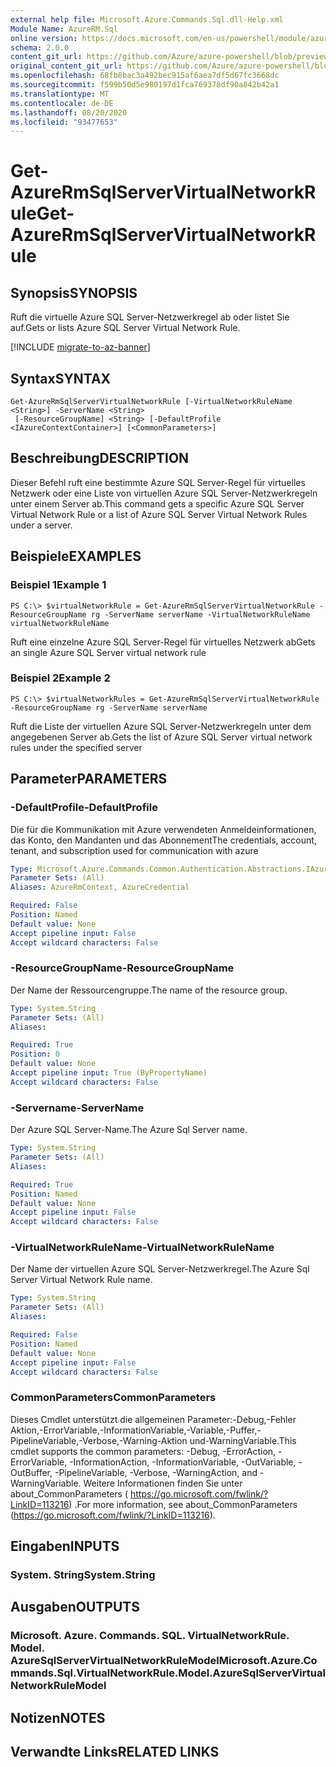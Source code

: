 ```yaml
---
external help file: Microsoft.Azure.Commands.Sql.dll-Help.xml
Module Name: AzureRM.Sql
online version: https://docs.microsoft.com/en-us/powershell/module/azurerm.sql/get-azurermsqlservervirtualnetworkrule
schema: 2.0.0
content_git_url: https://github.com/Azure/azure-powershell/blob/preview/src/ResourceManager/Sql/Commands.Sql/help/Get-AzureRmSqlServerVirtualNetworkRule.md
original_content_git_url: https://github.com/Azure/azure-powershell/blob/preview/src/ResourceManager/Sql/Commands.Sql/help/Get-AzureRmSqlServerVirtualNetworkRule.md
ms.openlocfilehash: 68fb8bac3a492bec915af6aea7df5d67fc3668dc
ms.sourcegitcommit: f599b50d5e980197d1fca769378df90a842b42a1
ms.translationtype: MT
ms.contentlocale: de-DE
ms.lasthandoff: 08/20/2020
ms.locfileid: "93477653"
---
```

# <span data-ttu-id="d56e0-101">Get-AzureRmSqlServerVirtualNetworkRule</span><span class="sxs-lookup"><span data-stu-id="d56e0-101">Get-AzureRmSqlServerVirtualNetworkRule</span></span>

## <span data-ttu-id="d56e0-102">Synopsis</span><span class="sxs-lookup"><span data-stu-id="d56e0-102">SYNOPSIS</span></span>
<span data-ttu-id="d56e0-103">Ruft die virtuelle Azure SQL Server-Netzwerkregel ab oder listet Sie auf.</span><span class="sxs-lookup"><span data-stu-id="d56e0-103">Gets or lists Azure SQL Server Virtual Network Rule.</span></span>

[!INCLUDE [migrate-to-az-banner](../../includes/migrate-to-az-banner.md)]

## <span data-ttu-id="d56e0-104">Syntax</span><span class="sxs-lookup"><span data-stu-id="d56e0-104">SYNTAX</span></span>

```
Get-AzureRmSqlServerVirtualNetworkRule [-VirtualNetworkRuleName <String>] -ServerName <String>
 [-ResourceGroupName] <String> [-DefaultProfile <IAzureContextContainer>] [<CommonParameters>]
```

## <span data-ttu-id="d56e0-105">Beschreibung</span><span class="sxs-lookup"><span data-stu-id="d56e0-105">DESCRIPTION</span></span>
<span data-ttu-id="d56e0-106">Dieser Befehl ruft eine bestimmte Azure SQL Server-Regel für virtuelles Netzwerk oder eine Liste von virtuellen Azure SQL Server-Netzwerkregeln unter einem Server ab.</span><span class="sxs-lookup"><span data-stu-id="d56e0-106">This command gets a specific Azure SQL Server Virtual Network Rule or a list of Azure SQL Server Virtual Network Rules under a server.</span></span>

## <span data-ttu-id="d56e0-107">Beispiele</span><span class="sxs-lookup"><span data-stu-id="d56e0-107">EXAMPLES</span></span>

### <span data-ttu-id="d56e0-108">Beispiel 1</span><span class="sxs-lookup"><span data-stu-id="d56e0-108">Example 1</span></span>
```
PS C:\> $virtualNetworkRule = Get-AzureRmSqlServerVirtualNetworkRule -ResourceGroupName rg -ServerName serverName -VirtualNetworkRuleName virtualNetworkRuleName
```

<span data-ttu-id="d56e0-109">Ruft eine einzelne Azure SQL Server-Regel für virtuelles Netzwerk ab</span><span class="sxs-lookup"><span data-stu-id="d56e0-109">Gets an single Azure SQL Server virtual network rule</span></span>

### <span data-ttu-id="d56e0-110">Beispiel 2</span><span class="sxs-lookup"><span data-stu-id="d56e0-110">Example 2</span></span>
```
PS C:\> $virtualNetworkRules = Get-AzureRmSqlServerVirtualNetworkRule -ResourceGroupName rg -ServerName serverName
```

<span data-ttu-id="d56e0-111">Ruft die Liste der virtuellen Azure SQL Server-Netzwerkregeln unter dem angegebenen Server ab.</span><span class="sxs-lookup"><span data-stu-id="d56e0-111">Gets the list of Azure SQL Server virtual network rules under the specified server</span></span>

## <span data-ttu-id="d56e0-112">Parameter</span><span class="sxs-lookup"><span data-stu-id="d56e0-112">PARAMETERS</span></span>

### <span data-ttu-id="d56e0-113">-DefaultProfile</span><span class="sxs-lookup"><span data-stu-id="d56e0-113">-DefaultProfile</span></span>
<span data-ttu-id="d56e0-114">Die für die Kommunikation mit Azure verwendeten Anmeldeinformationen, das Konto, den Mandanten und das Abonnement</span><span class="sxs-lookup"><span data-stu-id="d56e0-114">The credentials, account, tenant, and subscription used for communication with azure</span></span>

```yaml
Type: Microsoft.Azure.Commands.Common.Authentication.Abstractions.IAzureContextContainer
Parameter Sets: (All)
Aliases: AzureRmContext, AzureCredential

Required: False
Position: Named
Default value: None
Accept pipeline input: False
Accept wildcard characters: False
```

### <span data-ttu-id="d56e0-115">-ResourceGroupName</span><span class="sxs-lookup"><span data-stu-id="d56e0-115">-ResourceGroupName</span></span>
<span data-ttu-id="d56e0-116">Der Name der Ressourcengruppe.</span><span class="sxs-lookup"><span data-stu-id="d56e0-116">The name of the resource group.</span></span>

```yaml
Type: System.String
Parameter Sets: (All)
Aliases:

Required: True
Position: 0
Default value: None
Accept pipeline input: True (ByPropertyName)
Accept wildcard characters: False
```

### <span data-ttu-id="d56e0-117">-Servername</span><span class="sxs-lookup"><span data-stu-id="d56e0-117">-ServerName</span></span>
<span data-ttu-id="d56e0-118">Der Azure SQL Server-Name.</span><span class="sxs-lookup"><span data-stu-id="d56e0-118">The Azure Sql Server name.</span></span>

```yaml
Type: System.String
Parameter Sets: (All)
Aliases:

Required: True
Position: Named
Default value: None
Accept pipeline input: False
Accept wildcard characters: False
```

### <span data-ttu-id="d56e0-119">-VirtualNetworkRuleName</span><span class="sxs-lookup"><span data-stu-id="d56e0-119">-VirtualNetworkRuleName</span></span>
<span data-ttu-id="d56e0-120">Der Name der virtuellen Azure SQL Server-Netzwerkregel.</span><span class="sxs-lookup"><span data-stu-id="d56e0-120">The Azure Sql Server Virtual Network Rule name.</span></span>

```yaml
Type: System.String
Parameter Sets: (All)
Aliases:

Required: False
Position: Named
Default value: None
Accept pipeline input: False
Accept wildcard characters: False
```

### <span data-ttu-id="d56e0-121">CommonParameters</span><span class="sxs-lookup"><span data-stu-id="d56e0-121">CommonParameters</span></span>
<span data-ttu-id="d56e0-122">Dieses Cmdlet unterstützt die allgemeinen Parameter:-Debug,-Fehler Aktion,-ErrorVariable,-InformationVariable,-Variable,-Puffer,-PipelineVariable,-Verbose,-Warning-Aktion und-WarningVariable.</span><span class="sxs-lookup"><span data-stu-id="d56e0-122">This cmdlet supports the common parameters: -Debug, -ErrorAction, -ErrorVariable, -InformationAction, -InformationVariable, -OutVariable, -OutBuffer, -PipelineVariable, -Verbose, -WarningAction, and -WarningVariable.</span></span> <span data-ttu-id="d56e0-123">Weitere Informationen finden Sie unter about_CommonParameters ( https://go.microsoft.com/fwlink/?LinkID=113216) .</span><span class="sxs-lookup"><span data-stu-id="d56e0-123">For more information, see about_CommonParameters (https://go.microsoft.com/fwlink/?LinkID=113216).</span></span>

## <span data-ttu-id="d56e0-124">Eingaben</span><span class="sxs-lookup"><span data-stu-id="d56e0-124">INPUTS</span></span>

### <span data-ttu-id="d56e0-125">System. String</span><span class="sxs-lookup"><span data-stu-id="d56e0-125">System.String</span></span>

## <span data-ttu-id="d56e0-126">Ausgaben</span><span class="sxs-lookup"><span data-stu-id="d56e0-126">OUTPUTS</span></span>

### <span data-ttu-id="d56e0-127">Microsoft. Azure. Commands. SQL. VirtualNetworkRule. Model. AzureSqlServerVirtualNetworkRuleModel</span><span class="sxs-lookup"><span data-stu-id="d56e0-127">Microsoft.Azure.Commands.Sql.VirtualNetworkRule.Model.AzureSqlServerVirtualNetworkRuleModel</span></span>

## <span data-ttu-id="d56e0-128">Notizen</span><span class="sxs-lookup"><span data-stu-id="d56e0-128">NOTES</span></span>

## <span data-ttu-id="d56e0-129">Verwandte Links</span><span class="sxs-lookup"><span data-stu-id="d56e0-129">RELATED LINKS</span></span>
